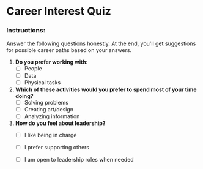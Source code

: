 # Career Interest Quiz

### Instructions:
Answer the following questions honestly. At the end, you'll get suggestions for possible career paths based on your answers.

1. **Do you prefer working with:**
   - [ ] People
   - [ ] Data
   - [ ] Physical tasks

2. **Which of these activities would you prefer to spend most of your time doing?**
   - [ ] Solving problems
   - [ ] Creating art/design
   - [ ] Analyzing information

3. **How do you feel about leadership?**
   - [ ] I like being in charge
   - [ ] I prefer supporting others
   - [ ] I am open to leadership roles when needed


